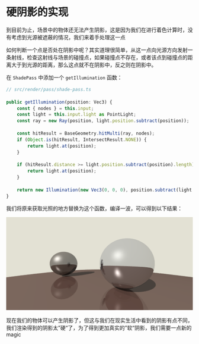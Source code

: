 # 硬阴影的实现

到目前为止，场景中的物体还无法产生阴影，这是因为我们在进行着色计算时，没有考虑到光源被遮蔽的情况，我们来着手处理这一点

如何判断一个点是否处在阴影中呢？其实道理很简单，从这一点向光源方向发射一条射线，检查这射线与场景的碰撞点，如果碰撞点不存在，或者该点到碰撞点的距离大于到光源的距离，那么这点就不在阴影中，反之则在阴影中。

在 `ShadePass` 中添加一个 `getIllumination` 函数：

```typescript
// src/render/pass/shade-pass.ts

public getIllumination(position: Vec3) {
    const { nodes } = this.input;
    const light = this.input.light as PointLight;
    const ray = new Ray(position, light.position.subtract(position));

    const hitResult = BaseGeometry.hitMulti(ray, nodes);
    if (Object.is(hitResult, IntersectResult.NONE)) {
        return light.at(position);
    }

    if (hitResult.distance >= light.position.subtract(position).length) {
        return light.at(position);
    }

    return new Illumination(new Vec3(0, 0, 0), position.subtract(light.position));
}
```

我们将原来获取光照的地方替换为这个函数，编译一波，可以得到以下结果：

![硬阴影](./images/10/硬阴影.png)

现在我们的物体可以产生阴影了，但这与我们在现实生活中看到的阴影有点不同，我们渲染得到的阴影太”硬“了，为了得到更加真实的”软“阴影，我们需要一点新的magic